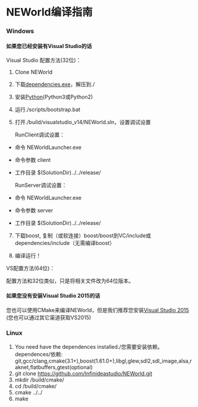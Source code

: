# NEWorld编译指南

### Windows

#### 如果您已经安装有Visual Studio的话

Visual Studio 配置方法(32位)：

1. Clone NEWorld

2. 下载[dependencies.exe](https://raw.githubusercontent.com/Infinideastudio/NEWorld-binaries/master/dependencies.exe)，解压到./

3. 安装[Python](https://www.python.org/downloads/)(Python3或Python2)

4. 运行./scripts/bootstrap.bat

5. 打开./build/visualstudio_v14/NEWorld.sln，设置调试设置

   RunClient调试设置：

-  命令 NEWorldLauncher.exe

-  命令参数 client

-  工作目录 $(SolutionDir)../../release/

    RunServer调试设置：

-  命令 NEWorldLauncher.exe

-  命令参数 server

-  工作目录 $(SolutionDir)../../release/

7. 下载boost, 复制（或软连接）boost/boost到VC/include或dependencies/include（无需编译boost）

8. 编译运行！


VS配置方法(64位)：

配置方法和32位类似，只是将相关文件改为64位版本。

#### 如果您没有安装Visual Studio 2015的话

您也可以使用CMake来编译NEWorld，但是我们推荐您安装[Visual Studio 2015](https://go.microsoft.com/fwlink/?LinkId=691978&clcid=0x407) (您也可以通过其它渠道获取VS2015)

### Linux

1. You need have the dependences installed./您需要安装依赖。
   dependences/依赖: git,gcc/clang,cmake(3.1+),boost(1.61.0+),libgl,glew,sdl2,sdl_image,alsa,raknet,flatbuffers,gtest(optional)
2. git clone https://github.com/Infinideastudio/NEWorld.git
3. mkdir /build/cmake/
4. cd /build/cmake/
5. cmake ../../
6. make
